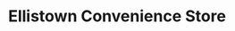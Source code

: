 ---
title: "Ellistown Convenience Store"
url: /coalville/ellistown-convenience-store/
shop: convenience
---